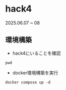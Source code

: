 # hack4
2025.06.07 ~ 08

## 環境構築
- hack4にいることを確認
```
pwd
```

- docker環境構築を実行
```
docker compose up -d
```